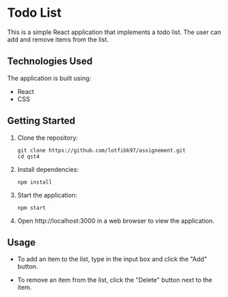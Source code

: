 # Todo List

This is a simple React application that implements a todo list. The user can add and remove items from the list.

## Technologies Used

The application is built using:

- React
- CSS

## Getting Started

1. Clone the repository:

    ```
    git clone https://github.com/lotfibk97/assignement.git
    cd qst4
    ```

2. Install dependencies:

    ```
    npm install
    ```

3. Start the application:

    ```
    npm start
    ```

4. Open http://localhost:3000 in a web browser to view the application.

## Usage

- To add an item to the list, type in the input box and click the "Add" button.

- To remove an item from the list, click the "Delete" button next to the item.

